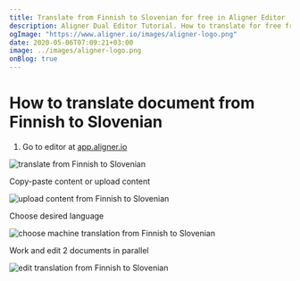 ```yaml
---
title: Translate from Finnish to Slovenian for free in Aligner Editor
description: Aligner Dual Editor Tutorial. How to translate for free from Finnish to Slovenian. Aligner is multilingual document management platform. 
ogImage: "https://www.aligner.io/images/aligner-logo.png"
date: 2020-05-06T07:09:21+03:00
image: ../images/aligner-logo.png
onBlog: true
---
```


# How to translate document from Finnish to Slovenian

1. Go to editor at [app.aligner.io](https://app.aligner.io "Aligner App web page")

![translate from Finnish to Slovenian](../aligner-blank-editor.png "translate from Finnish to Slovenian")

Copy-paste content or upload content

![upload content from Finnish to Slovenian](../aligner-uploaded-document.png "upload content from Finnish to Slovenian")

Choose desired language

![choose machine translation from Finnish to Slovenian](../aligner-language-dropdown.png "choose machine translation from Finnish to Slovenian")

Work and edit 2 documents in parallel

![edit translation from Finnish to Slovenian](../aligner-double-sitded-editor.png "edit translation from Finnish to Slovenian")

